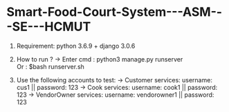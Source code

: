 # Smart-Food-Court-System---ASM---SE---HCMUT

1. Requirement: python 3.6.9 + django 3.0.6

2. How to run ?
-> Enter cmd : python3 manage.py runserver  
Or : $bash runserver.sh

3. Use the following accounts to test:
-> Customer services: username: cus1 || password: 123
-> Cook services: username: cook1 || password: 123
-> VendorOwner services: username: vendorowner1 || password: 123